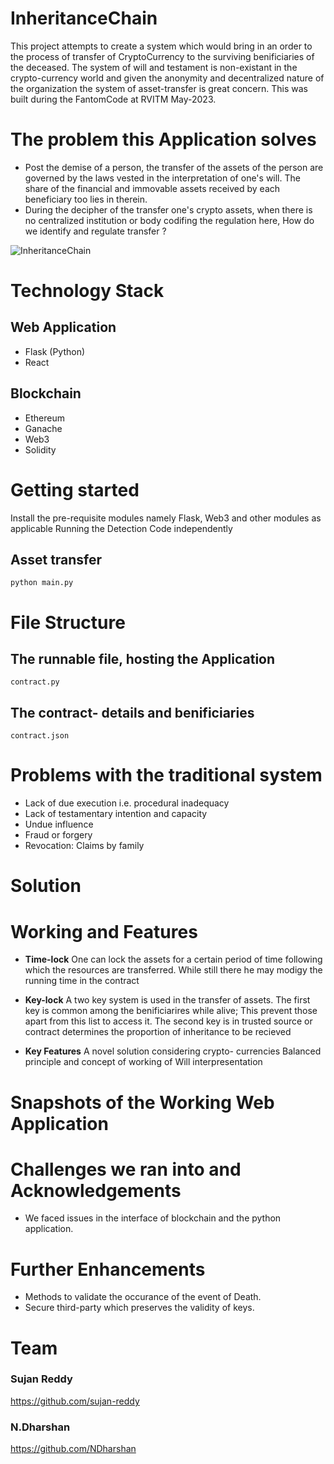 # InheritanceChain

This project attempts to create a system which would bring in an order to the process of transfer of CryptoCurrency to the surviving benificiaries of the deceased. The system of will and testament is non-existant in the crypto-currency world and given the anonymity and decentralized nature of the organization the system of asset-transfer is great concern. This was built during the FantomCode at RVITM May-2023.


# The problem this Application solves
* Post the demise of a person, the transfer of the assets of the person are governed by the laws vested in the interpretation of one's will. The share of the financial and immovable assets received by each beneficiary too lies in therein.
* During the decipher of the transfer one's crypto assets, when there is no centralized institution or body codifing the regulation here, How do we identify and regulate transfer ?

![InheritanceChain](https://github.com/NDharshan/RIP_Engineers_FC36/assets/98468801/bce36099-1424-4c8e-bcfb-b7b256bd733c)


# Technology Stack
## Web Application
* Flask (Python)
* React
## Blockchain
* Ethereum
* Ganache
* Web3
* Solidity


# Getting started
Install the pre-requisite modules namely Flask, Web3 and other modules as applicable
Running the Detection Code independently
## Asset transfer
`python main.py`

# File Structure
## The runnable file, hosting the Application
`contract.py`
## The contract- details and benificiaries
`contract.json`

# Problems with the traditional system
* Lack of due execution i.e. procedural inadequacy 
* Lack of testamentary intention and capacity
* Undue influence
* Fraud or forgery
* Revocation: Claims by family

# Solution 



# Working and Features
* **Time-lock** One can lock the assets for a certain period of time following which the resources are transferred. While still there he may modigy the running time in the contract

* **Key-lock** A two key system is used in the transfer of assets. The first key is common among the benificiarires while alive; This prevent those apart from this list to access it. The second key is in trusted source or contract determines the proportion of inheritance to be recieved

* **Key Features** A novel solution considering crypto- currencies
Balanced principle and concept of working of Will interpresentation



# Snapshots of the Working Web Application

# Challenges we ran into and Acknowledgements
* We faced issues in the interface of blockchain and the python application.


# Further Enhancements
*	Methods to validate the occurance of the event of Death.
*	Secure third-party which preserves the validity of keys.



# Team
### Sujan Reddy
https://github.com/sujan-reddy
### N.Dharshan
https://github.com/NDharshan

